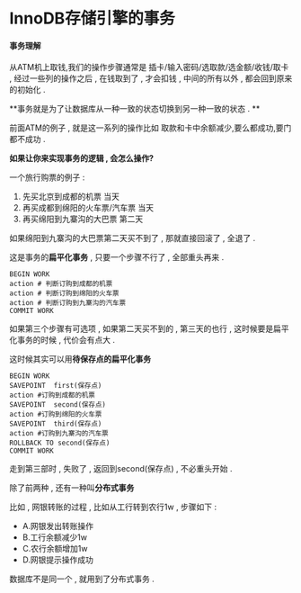 # InnoDB存储引擎的事务

#### 事务理解

从ATM机上取钱,我们的操作步骤通常是 插卡/输入密码/选取款/选金额/收钱/取卡 , 经过一些列的操作之后 , 在钱取到了 , 才会扣钱 , 中间的所有以外 , 都会回到原来的初始化 .

**事务就是为了让数据库从一种一致的状态切换到另一种一致的状态 . **

前面ATM的例子 , 就是这一系列的操作比如 取款和卡中余额减少,要么都成功,要门都不成功 .

**如果让你来实现事务的逻辑 , 会怎么操作?**

一个旅行购票的例子 :

1. 先买北京到成都的机票 当天
2. 再买成都到绵阳的火车票/汽车票 当天
3. 再买绵阳到九寨沟的大巴票 第二天

如果绵阳到九寨沟的大巴票第二天买不到了 , 那就直接回滚了 , 全退了 .

这是事务的**扁平化事务** , 只要一个步骤不行了 , 全部重头再来 .

```
BEGIN WORK
action # 判断订购到成都的机票
action # 判断订购到绵阳的火车票
action # 判断订购到九寨沟的汽车票
COMMIT WORK
```

如果第三个步骤有可选项 , 如果第二天买不到的 , 第三天的也行 , 这时候要是扁平化事务的时候 , 代价会有点大 .

这时候其实可以用**待保存点的扁平化事务**

```
BEGIN WORK
SAVEPOINT  first(保存点)
action #订购到成都的机票
SAVEPOINT  second(保存点)
action #订购到绵阳的火车票
SAVEPOINT  third(保存点)
action #订购到九寨沟的汽车票
ROLLBACK TO second(保存点)
COMMIT WORK
```

走到第三部时 , 失败了 , 返回到second\(保存点\) , 不必重头开始 .

除了前两种 , 还有一种叫**分布式事务**

比如 , 网银转账的过程 , 比如从工行转到农行1w , 步骤如下 : 

* A.网银发出转账操作
* B.工行余额减少1w
* C.农行余额增加1w
* D.网银提示操作成功

数据库不是同一个 , 就用到了分布式事务 . 



